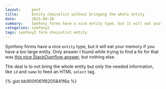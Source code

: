 ```yaml
---
layout:     post
title:      Entity choicelist without bringing the whole entity
date:       2015-09-28
summary:    Symfony forms have a nice entity type, but it will eat your memory if you have a too large entity. Here is the solution!
categories: symfony2
tags: symfony2 form choicelist entity
---
```


Symfony forms have a nice `entity` type, but it will eat your memory if you have a too large entity. Only answer I found while trying to find a fix for that was [this nice StackOverflow answer](http://stackoverflow.com/a/26234735/2989138), but nothing else.

The deal is to not bring the whole entity but only the needed information, like `id` and `name` to feed an HTML `select` tag.

{% gist bb900f061f8205841f6a %}
